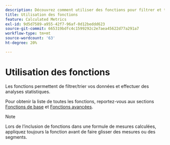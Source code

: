 ```yaml
---
description: Découvrez comment utiliser des fonctions pour filtrer et trier vos données et effectuer des analyses statistiques.
title: Utilisation des fonctions
feature: Calculated Metrics
exl-id: 9d5d7589-a955-42f7-96af-0d12beddd623
source-git-commit: 665319bdfc4c1599292c2e7aea45622d77a291a7
workflow-type: tm+mt
source-wordcount: '63'
ht-degree: 20%

---
```


# Utilisation des fonctions

Les fonctions permettent de filtrer/trier vos données et effectuer des analyses statistiques.

Pour obtenir la liste de toutes les fonctions, reportez-vous aux sections [Fonctions de base](/help/components/calculated-metrics/cm-reference/cm-functions.md) et [Fonctions avancées](/help/components/calculated-metrics/cm-reference/cm-adv-functions.md).

>[!NOTE]
>
>Lors de l’inclusion de fonctions dans une formule de mesures calculées, appliquez toujours la fonction avant de faire glisser des mesures ou des segments.

<!-- OUTDATED VIDEO 
Watch this [video](https://youtu.be/SSyWvomnewI) to understand the use of functions.
-->